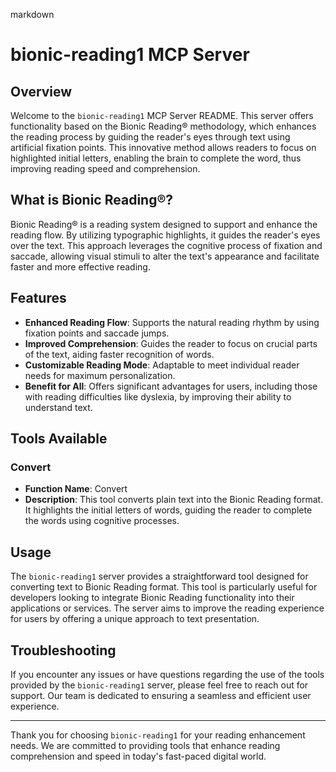 markdown
# bionic-reading1 MCP Server

## Overview

Welcome to the `bionic-reading1` MCP Server README. This server offers functionality based on the Bionic Reading® methodology, which enhances the reading process by guiding the reader's eyes through text using artificial fixation points. This innovative method allows readers to focus on highlighted initial letters, enabling the brain to complete the word, thus improving reading speed and comprehension.

## What is Bionic Reading®?

Bionic Reading® is a reading system designed to support and enhance the reading flow. By utilizing typographic highlights, it guides the reader's eyes over the text. This approach leverages the cognitive process of fixation and saccade, allowing visual stimuli to alter the text's appearance and facilitate faster and more effective reading.

## Features

- **Enhanced Reading Flow**: Supports the natural reading rhythm by using fixation points and saccade jumps.
- **Improved Comprehension**: Guides the reader to focus on crucial parts of the text, aiding faster recognition of words.
- **Customizable Reading Mode**: Adaptable to meet individual reader needs for maximum personalization.
- **Benefit for All**: Offers significant advantages for users, including those with reading difficulties like dyslexia, by improving their ability to understand text.

## Tools Available

### Convert

- **Function Name**: Convert
- **Description**: This tool converts plain text into the Bionic Reading format. It highlights the initial letters of words, guiding the reader to complete the words using cognitive processes.

## Usage

The `bionic-reading1` server provides a straightforward tool designed for converting text to Bionic Reading format. This tool is particularly useful for developers looking to integrate Bionic Reading functionality into their applications or services. The server aims to improve the reading experience for users by offering a unique approach to text presentation.

## Troubleshooting

If you encounter any issues or have questions regarding the use of the tools provided by the `bionic-reading1` server, please feel free to reach out for support. Our team is dedicated to ensuring a seamless and efficient user experience.

---

Thank you for choosing `bionic-reading1` for your reading enhancement needs. We are committed to providing tools that enhance reading comprehension and speed in today's fast-paced digital world.